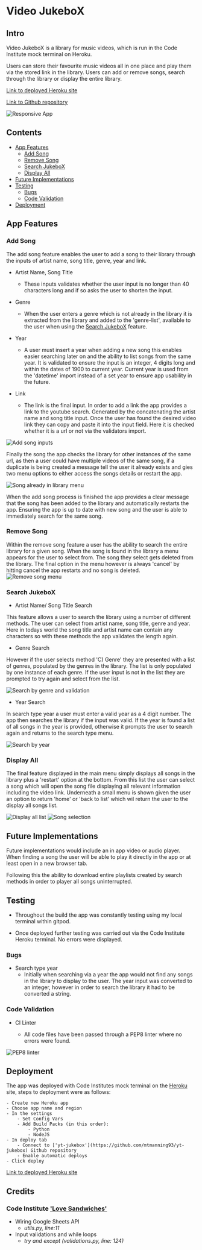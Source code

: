 # Video JukeboX

## Intro

Video JukeboX is a library for music videos, which is run in the Code Institute mock terminal on Heroku.

Users can store their favourite music videos all in one place and play them via the stored link in the library. Users can add or remove songs, search through the library or display the entire library.


[Link to deployed Heroku site](https://yt-jukebox.herokuapp.com/)

[Link to Github repository](https://github.com/mtmanning93/yt-jukebox)

![Responsive App](./assets/images/responsive-ytj.png)

## Contents
 - [App Features](#app-features)
    - [Add Song](#add-song)
    - [Remove Song](#remove-song)
    - [Search JukeboX](#search-jukebox)
    - [Display All](#display-all)
- [Future Implementations](#future-implementations)
- [Testing](#testing)
    - [Bugs](#bugs)
    - [Code Validation](#code-validation)
- [Deployment](#deployment)

## App Features

### Add Song

The add song feature enables the user to add a song to their library through the inputs of artist name, song title, genre, year and link.

- Artist Name, Song Title
    - These inputs validates whether the user input is no longer than 40 characters long and if so asks the user to shorten the input.

- Genre
    - When the user enters a genre which is not already in the library it is extracted from the library and added to the 'genre-list', available to the user when using the [Search JukeboX](#search-jukebox) feature.

- Year
    - A user must insert a year when adding a new song this enables easier searching later on and the ability to list songs from the same year. It is validated to ensure the input is an integer, 4 digits long and within the dates of 1900 to current year. Current year is used from the 'datetime' import instead of a set year to ensure app usability in the future.

- Link
    - The link is the final input. In order to add a link the app provides a link to the youtube search. Generated by the concatenating the artist name and song title input. Once the user has found the desired video link they can copy and paste it into the input field. Here it is checked whether it is a url or not via the validators import.

![Add song inputs](./assets/images/add-song-inputs.png)

Finally the song the app checks the library for other instances of the same url, as then a user could have multiple videos of the same song, if a duplicate is being created a message tell the user it already exists and gies two menu options to either access the songs details or restart the app.

![Song already in library menu](./assets/images/add-song-validation.png)

When the add song process is finished the app provides a clear message that the song has been added to the library and automatically restarts the app. Ensuring the app is up to date with new song and the user is able to immediately search for the same song.

### Remove Song

Within the remove song feature a user has the ability to search the entire library for a given song. When the song is found in the library a menu appears for the user to select from. The song they select gets deleted from the library. The final option in the menu however is always 'cancel' by hitting cancel the app restarts and no song is deleted.
![Remove song menu](./assets/images/remove-menu.png)

### Search JukeboX

- Artist Name/ Song Title Search

This feature allows a user to search the library using a number of different methods. The user can select from artist name, song title, genre and year. Here in todays world the song title and artist name can contain any characters so with these methods the app validates the length again. 

- Genre Search

However if the user selects method 'C) Genre' they are presented with a list of genres, populated by the genres in the library. The list is only populated by one instance of each genre. If the user input is not in the list they are prompted to try again and select from the list.

![Search by genre and validation](./assets/images/search-genre.png)

- Year Search

In search type year a user must enter a valid year as a 4 digit number. The app then searches the library if the input was valid. If the year is found a list of all songs in the year is provided, otherwise it prompts the user to search again and returns to the search type menu.

![Search by year](./assets/images/search-year.png)

### Display All

The final feature displayed in the main menu simply displays all songs in the library plus a 'restart' option at the bottom. From this list the user can select a song which will open the song file displaying all relevant information including the video link. Underneath a small menu is shown given the user an option to return 'home' or 'back to list' which wil return the user to the display all songs list.

![Display all list](./assets/images/display-all.png) ![Song selection](./assets/images/song-selection.png)

## Future Implementations

Future implementations would include an in app video or audio player. When finding a song the user will be able to play it directly in the app or at least open in a new browser tab.

Following this the ability to download entire playlists created by search methods in order to player all songs uninterrupted.

## Testing

- Throughout the build the app was constantly testing using my local terminal within gitpod.

- Once deployed further testing was carried out via the Code Institute Heroku terminal. No errors were displayed.

### Bugs

- Search type year
    - Initially when searching via a year the app would not find any songs in the library to display to the user. The year input was converted to an integer, however in order to search the library it had to be converted a string.

### Code Validation

- CI Linter

    - All code files have been passed through a PEP8 linter where no errors were found.

![PEP8 linter](./assets/images/run-pep8.png)

## Deployment

The app was deployed with Code Institutes mock terminal on the [Heroku](https://www.heroku.com) site, steps to deployment were as follows:

    - Create new Heroku app
    - Choose app name and region
    - In the settings
        - Set Config Vars
        - Add Build Packs (in this order):
            - Python
            - NodeJS
    - In deploy tab
        - Connect to ['yt-jukebox'](https://github.com/mtmanning93/yt-jukebox) Github repository
        - Enable automatic deploys
    - Click deploy

[Link to deployed Heroku site](https://yt-jukebox.herokuapp.com/)

## Credits

### Code Institute ['Love Sandwiches'](https://github.com/Code-Institute-Solutions/love-sandwiches-p5-sourcecode/blob/master/05-deployment/01-deployment-part-1/run.py)

- Wiring Google Sheets API
    - *utils.py, line:11*
- Input validations and while loops 
    - *try and except (validations.py, line: 124)*  

